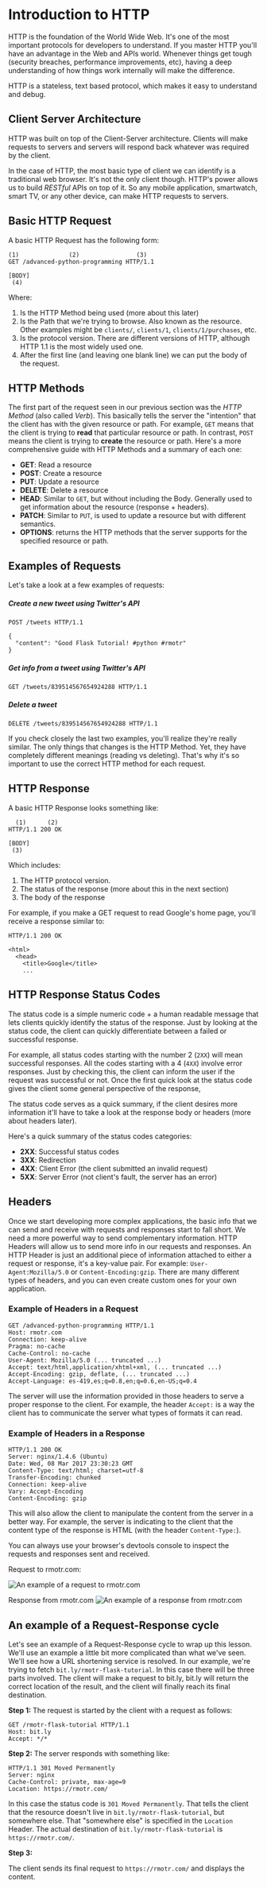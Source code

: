 # Introduction to HTTP

HTTP is the foundation of the World Wide Web. It's one of the most important protocols for developers to understand. If you master HTTP you'll have an advantage in the Web and APIs world. Whenever things get tough (security breaches, performance improvements, etc), having a deep understanding of how things work internally will make the difference.

HTTP is a stateless, text based protocol, which makes it easy to understand and debug.

## Client Server Architecture

HTTP was built on top of the Client-Server architecture. Clients will make requests to servers and servers will respond back whatever was required by the client.

In the case of HTTP, the most basic type of client we can identify is a traditional web browser. It's not the only client though. HTTP's power allows us to build _RESTful_ APIs on top of it. So any mobile application, smartwatch, smart TV, or any other device, can make HTTP requests to servers.

## Basic HTTP Request

A basic HTTP Request has the following form:

```
(1)              (2)                (3)
GET /advanced-python-programming HTTP/1.1

[BODY]
 (4)
```

Where:

1. Is the HTTP Method being used (more about this later)
2. Is the Path that we're trying to browse. Also known as the resource. Other examples might be `clients/`, `clients/1`, `clients/1/purchases`, etc.
3. Is the protocol version. There are different versions of HTTP, although HTTP 1.1 is the most widely used one.
4. After the first line (and leaving one blank line) we can put the body of the request.

## HTTP Methods

The first part of the request seen in our previous section was the _HTTP Method_ (also called _Verb_). This basically tells the server the "intention" that the client has with the given resource or path. For example, `GET` means that the client is trying to **read** that particular resource or path. In contrast, `POST` means the client is trying to **create** the resource or path. Here's a more comprehensive guide with HTTP Methods and a summary of each one:

* **GET**: Read a resource
* **POST**: Create a resource
* **PUT**: Update a resource
* **DELETE**: Delete a resource
* **HEAD**: Similar to `GET`, but without including the Body. Generally used to get information about the resource (response + headers).
* **PATCH**: Similar to `PUT`, is used to update a resource but with different semantics.
* **OPTIONS**: returns the HTTP methods that the server supports for the specified resource or path.

## Examples of Requests

Let's take a look at a few examples of requests:

##### Create a new tweet using Twitter's API

```
POST /tweets HTTP/1.1

{
  "content": "Good Flask Tutorial! #python #rmotr"
}
```

##### Get info from a tweet using Twitter's API


```
GET /tweets/839514567654924288 HTTP/1.1
```

##### Delete a tweet


```
DELETE /tweets/839514567654924288 HTTP/1.1
```

If you check closely the last two examples, you'll realize they're really similar. The only things that changes is the HTTP Method. Yet, they have completely different meanings (reading vs deleting). That's why it's so important to use the correct HTTP method for each request.

## HTTP Response


A basic HTTP Response looks something like:

```
  (1)      (2)
HTTP/1.1 200 OK

[BODY]
 (3)
```

Which includes:

1. The HTTP protocol version.
2. The status of the response (more about this in the next section)
3. The body of the response

For example, if you make a GET request to read Google's home page, you'll receive a response similar to:

```
HTTP/1.1 200 OK

<html>
  <head>
    <title>Google</title>
    ...
```

## HTTP Response Status Codes

The status code is a simple numeric code + a human readable message that lets clients quickly identify the status of the response. Just by looking at the status code, the client can quickly differentiate between a failed or successful response.

For example, all status codes starting with the number 2 (`2XX`) will mean successful responses. All the codes starting with a 4 (`4XX`) involve error responses. Just by checking this, the client can inform the user if the request was successful or not. Once the first quick look at the status code gives the client some general perspective of the response,

The status code serves as a quick summary, if the client desires more information it'll have to take a look at the response body or headers (more about headers later).

Here's a quick summary of the status codes categories:

* **2XX**: Successful status codes
* **3XX**: Redirection
* **4XX**: Client Error (the client submitted an invalid request)
* **5XX**: Server Error (not client's fault, the server has an error)

## Headers

Once we start developing more complex applications, the basic info that we can send and receive with requests and responses start to fall short. We need a more powerful way to send complementary information. HTTP Headers will allow us to send more info in our requests and responses. An HTTP Header is just an additional piece of information attached to either a request or response, it's a key-value pair. For example: `User-Agent:Mozilla/5.0` or `Content-Encoding:gzip`. There are many different types of headers, and you can even create custom ones for your own application.

### Example of Headers in a Request

```
GET /advanced-python-programming HTTP/1.1
Host: rmotr.com
Connection: keep-alive
Pragma: no-cache
Cache-Control: no-cache
User-Agent: Mozilla/5.0 (... truncated ...)
Accept: text/html,application/xhtml+xml, (... truncated ...)
Accept-Encoding: gzip, deflate, (... truncated ...)
Accept-Language: es-419,es;q=0.8,en;q=0.6,en-US;q=0.4
```

The server will use the information provided in those headers to serve a proper response to the client. For example, the header `Accept:` is a way the client has to communicate the server what types of formats it can read.

### Example of Headers in a Response

```
HTTP/1.1 200 OK
Server: nginx/1.4.6 (Ubuntu)
Date: Wed, 08 Mar 2017 23:30:23 GMT
Content-Type: text/html; charset=utf-8
Transfer-Encoding: chunked
Connection: keep-alive
Vary: Accept-Encoding
Content-Encoding: gzip
```

This will also allow the client to manipulate the content from the server in a better way. For example, the server is indicating to the client that the content type of the response is HTML (with the header `Content-Type:`).

You can always use your browser's devtools console to inspect the requests and responses sent and received.

Request to rmotr.com:

![An example of a request to rmotr.com](https://cloud.githubusercontent.com/assets/872296/23729232/6f9f4bec-043f-11e7-9626-561b129726dc.png)

Response from rmotr.com
![An example of a response from rmotr.com](https://cloud.githubusercontent.com/assets/872296/23729260/ae181688-043f-11e7-8aa8-ca31463a3ce1.png)

## An example of a Request-Response cycle

Let's see an example of a Request-Response cycle to wrap up this lesson. We'll use an example a little bit more complicated than what we've seen. We'll see how a URL shortening service is resolved. In our example, we're trying to fetch `bit.ly/rmotr-flask-tutorial`. In this case there will be three parts involved. The client will make a request to bit.ly, bit.ly will return the correct location of the result, and the client will finally reach its final destination.

**Step 1:** The request is started by the client with a request as follows:

```
GET /rmotr-flask-tutorial HTTP/1.1
Host: bit.ly
Accept: */*
```

**Step 2:** The server responds with something like:

```
HTTP/1.1 301 Moved Permanently
Server: nginx
Cache-Control: private, max-age=9
Location: https://rmotr.com/
```
In this case the status code is `301 Moved Permanently`. That tells the client that the resource doesn't live in `bit.ly/rmotr-flask-tutorial`, but somewhere else. That "somewhere else" is specified in the `Location` Header. The actual destination of `bit.ly/rmotr-flask-tutorial` is `https://rmotr.com/`.

**Step 3:**

The client sends its final request to `https://rmotr.com/` and displays the content.
